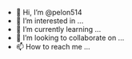 - 👋 Hi, I’m @pelon514
- 👀 I’m interested in ...
- 🌱 I’m currently learning ...
- 💞️ I’m looking to collaborate on ...
- 📫 How to reach me ...

<!---
pelon514/pelon514 is a ✨ special ✨ repository because its `README.md` (this file) appears on your GitHub profile.
You can click the Preview link to take a look at your changes.
--->
